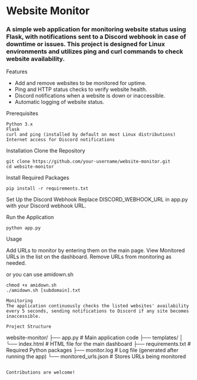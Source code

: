 # Website Monitor

### A simple web application for monitoring website status using Flask, with notifications sent to a Discord webhook in case of downtime or issues. This project is designed for Linux environments and utilizes ping and curl commands to check website availability.

Features

- Add and remove websites to be monitored for uptime.
- Ping and HTTP status checks to verify website health.
- Discord notifications when a website is down or inaccessible.
- Automatic logging of website status.

Prerequisites
```
Python 3.x
Flask
curl and ping (installed by default on most Linux distributions)
Internet access for Discord notifications
```

Installation
Clone the Repository
```
git clone https://github.com/your-username/website-monitor.git
cd website-monitor
```

Install Required Packages
```
pip install -r requirements.txt
```
Set Up the Discord Webhook
Replace DISCORD_WEBHOOK_URL in app.py with your Discord webhook URL.

Run the Application
```
python app.py
```

Usage

Add URLs to monitor by entering them on the main page.
View Monitored URLs in the list on the dashboard.
Remove URLs from monitoring as needed.

or you can use amidown.sh 
```
chmod +x amidown.sh
./amidown.sh [subdomain].txt

Monitoring
The application continuously checks the listed websites' availability every 5 seconds, sending notifications to Discord if any site becomes inaccessible.

Project Structure

```
website-monitor/
├── app.py               # Main application code
├── templates/
│   └── index.html       # HTML file for the main dashboard
├── requirements.txt     # Required Python packages
├── monitor.log          # Log file (generated after running the app)
└── monitored_urls.json  # Stores URLs being monitored
```

Contributions are welcome! 

